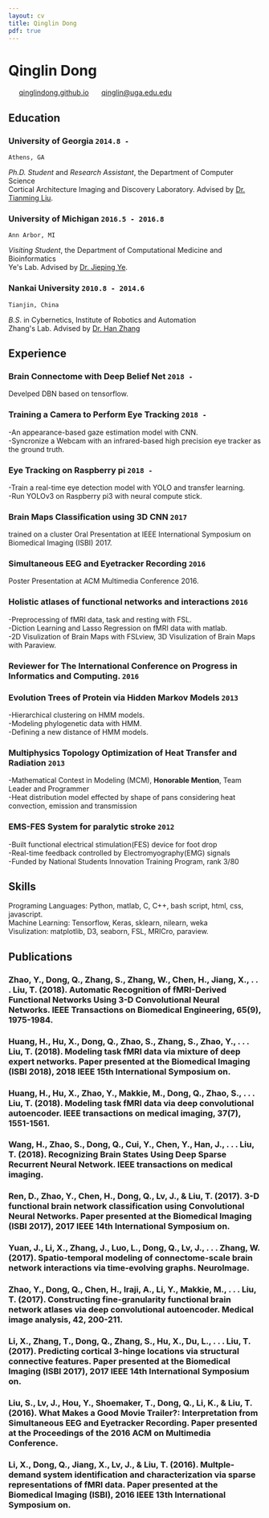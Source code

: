 ```yaml
---
layout: cv
title: Qinglin Dong
pdf: true
---
```

# Qinglin Dong

<div id="webaddress">
<i class="fi-home" style="margin-left:1em"></i>
<a href="https://qinglindong.github.io" style="margin-left:0.5em">qinglindong.github.io</a>
<i class="fi-mail" style="margin-left:1em"></i>
<a href="qinglin@uga.edu.edu" style="margin-left:0.5em">qinglin@uga.edu.edu</a>
</div>

## Education

### __University of Georgia__ `2014.8 -`
```
Athens, GA
```
_Ph.D. Student_ and _Research Assistant_, the Department of Computer Science<br>
Cortical Architecture Imaging and Discovery Laboratory. Advised by [Dr. Tianming Liu](http://cobweb.cs.uga.edu/~tliu/).

### __University of Michigan__ `2016.5 - 2016.8`
```
Ann Arbor, MI
```
_Visiting Student_, the Department of Computational Medicine and Bioinformatics<br>
Ye's Lab. Advised by [Dr. Jieping Ye](https://midas.umich.edu/faculty-member/jieping-ye/).

### __Nankai University__ `2010.8 - 2014.6`
```
Tianjin, China
```
_B.S_. in Cybernetics, Institute of Robotics and Automation<br>
Zhang's Lab. Advised by [Dr. Han Zhang](http://ai.nankai.edu.cn/frontend/Teachers/Introduce.aspx?TID=zhangh)

## Experience
 
### __Brain Connectome with Deep Belief Net__ `2018 -`
Develped DBN based on tensorflow.<br/>

### __Training a Camera to Perform Eye Tracking__ `2018 - `
-An appearance-based gaze estimation model with CNN.<br/>
-Syncronize a Webcam with an infrared-based high precision eye tracker as the ground truth. <br/>

### __Eye Tracking on Raspberry pi__ `2018 - `
-Train a real-time eye detection model with YOLO and transfer learning.<br/>
-Run YOLOv3 on Raspberry pi3 with neural compute stick. <br/>

### __Brain Maps Classification using 3D CNN__ `2017`
trained on a cluster
Oral Presentation at IEEE International Symposium on Biomedical Imaging (ISBI) 2017.<br>

### __Simultaneous EEG and Eyetracker Recording__  `2016`
Poster Presentation at ACM Multimedia Conference 2016.<br>

### __Holistic atlases of functional networks and interactions__  `2016`
-Preprocessing of fMRI data, task and resting with FSL.<br>
-Diction Learning and Lasso Regression on fMRI data with matlab.<br>
-2D Visulization of Brain Maps with FSLview, 3D Visulization of Brain Maps with Paraview.<br>

### __Reviewer for The International Conference on Progress in Informatics and Computing__. `2016`

### __Evolution Trees of Protein via Hidden Markov Models__  `2013`
-Hierarchical clustering on HMM models. <br>
-Modeling phylogenetic data with HMM.<br>
-Defining a new distance of HMM models.<br>

### __Multiphysics Topology Optimization of Heat Transfer and Radiation__  `2013`
-Mathematical Contest in Modeling (MCM), __Honorable Mention__, Team Leader and Programmer<br>
-Heat distribution model effected by shape of pans considering heat convection, emission and transmission<br>

### __EMS-FES System for paralytic stroke__  `2012`
-Built functional electrical stimulation(FES) device for foot drop<br>
-Real-time feedback controlled by Electromyography(EMG) signals<br>
-Funded by National Students Innovation Training Program, rank 3/80<br>

## Skills
Programing Languages: Python, matlab, C, C++, bash script, html, css, javascript.<br>
Machine Learning: Tensorflow, Keras, sklearn, nilearn, weka<br>
Visulization: matplotlib, D3, seaborn, FSL, MRICro, paraview.<br>

## Publications

### Zhao, Y., Dong, Q., Zhang, S., Zhang, W., Chen, H., Jiang, X., . . . Liu, T. (2018). Automatic Recognition of fMRI-Derived Functional Networks Using 3-D Convolutional Neural Networks. IEEE Transactions on Biomedical Engineering, 65(9), 1975-1984. 
### Huang, H., Hu, X., Dong, Q., Zhao, S., Zhang, S., Zhao, Y., . . . Liu, T. (2018). Modeling task fMRI data via mixture of deep expert networks. Paper presented at the Biomedical Imaging (ISBI 2018), 2018 IEEE 15th International Symposium on.
### Huang, H., Hu, X., Zhao, Y., Makkie, M., Dong, Q., Zhao, S., . . . Liu, T. (2018). Modeling task fMRI data via deep convolutional autoencoder. IEEE transactions on medical imaging, 37(7), 1551-1561. 
### Wang, H., Zhao, S., Dong, Q., Cui, Y., Chen, Y., Han, J., . . . Liu, T. (2018). Recognizing Brain States Using Deep Sparse Recurrent Neural Network. IEEE transactions on medical imaging. 
### Ren, D., Zhao, Y., Chen, H., Dong, Q., Lv, J., & Liu, T. (2017). 3-D functional brain network classification using Convolutional Neural Networks. Paper presented at the Biomedical Imaging (ISBI 2017), 2017 IEEE 14th International Symposium on.
### Yuan, J., Li, X., Zhang, J., Luo, L., Dong, Q., Lv, J., . . . Zhang, W. (2017). Spatio-temporal modeling of connectome-scale brain network interactions via time-evolving graphs. NeuroImage. 
### Zhao, Y., Dong, Q., Chen, H., Iraji, A., Li, Y., Makkie, M., . . . Liu, T. (2017). Constructing fine-granularity functional brain network atlases via deep convolutional autoencoder. Medical image analysis, 42, 200-211. 
### Li, X., Zhang, T., Dong, Q., Zhang, S., Hu, X., Du, L., . . . Liu, T. (2017). Predicting cortical 3-hinge locations via structural connective features. Paper presented at the Biomedical Imaging (ISBI 2017), 2017 IEEE 14th International Symposium on.
### Liu, S., Lv, J., Hou, Y., Shoemaker, T., Dong, Q., Li, K., & Liu, T. (2016). What Makes a Good Movie Trailer?: Interpretation from Simultaneous EEG and Eyetracker Recording. Paper presented at the Proceedings of the 2016 ACM on Multimedia Conference.
### Li, X., Dong, Q., Jiang, X., Lv, J., & Liu, T. (2016). Multple-demand system identification and characterization via sparse representations of fMRI data. Paper presented at the Biomedical Imaging (ISBI), 2016 IEEE 13th International Symposium on.

<!-- ### Footer

Last updated: May 2013 -->

